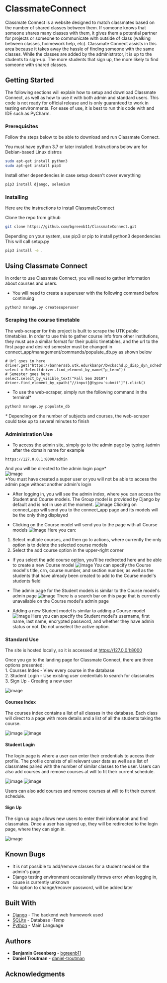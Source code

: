 # ClassmateConnect

Classmate Connect is a website designed to match classmates based on the number of shared classes between them. If someone knows that someone shares many classes with them, it gives them a potential partner for projects or someone to communicate with outside of class (walking between classes, hoimework help, etc). Classmate Connect assists in this area because it takes away the hassle of finding someone with the same classes. While the classes are added by the administrator, it is up to the students to sign-up. The more students that sign up, the more likely to find someone with shared classes.

## Getting Started

The following sections will explain how to setup and download Classmate Connect, as well as how to use it with both 
admin and standard users. This code is not ready for official release and is only guaranteed to work in 
testing environments. For ease of use, it is best to run this code with and IDE such as PyCharm.

### Prerequisites

Follow the steps below to be able to download and run Classmate Connect.

You must have python 3.7 or later installed. Instructions below are for Debian-based Linux distros
```bash
sudo apt-get install python3
sudo apt-get install pip3
```

Install other dependencies in case setup doesn't cover everything
```bash
pip3 install django, selenium
```

### Installing

Here are the instructions to install ClassmateConnect

Clone the repo from github
```bash
git clone https://github.com/bgreenb11/ClassmateConnect.git
```

Depending on your system, use pip3 or pip to install python3 dependencies
This will call setup.py
```bash
pip3 install -e .
```


## Using Classmate Connect

In order to use Classmate Connect, you will need to gather information about courses and users. 
* You will need to create a superuser with the following command before continuing

```bash
python3 manage.py createsuperuser
```

### Scraping the course timetable

The web-scraper for this project is built to scrape the UTK public timetables. In order to use
this to gather course info from other institutions, they must use a similar format 
for their public timetables, and the url to the first page and desired semester must be
changed in connect_app/management/commands/populate_db.py as shown below
```
# Url goes in here
driver.get("https://bannerssb.utk.edu/kbanpr/bwckschd.p_disp_dyn_sched")
select = Select(driver.find_element_by_name("p_term"))
# Semester goes here
select.select_by_visible_text("Fall Sem 2019")
driver.find_element_by_xpath("//input[@type='submit']").click()
```

* To use the web-scraper, simply run the following command in the terminal*
```bash
python3 manage.py populate_db
```
_*_ Depending on the number of subjects and courses, the web-scraper could take 
up to several minutes to finish
### Administration Use

* To access the admin site, simply go to the admin page by typing /admin after the domain name for example
```
https://127.0.0.1:8000/admin
```
And you will be directed to the admin login page*<br />
![image](https://user-images.githubusercontent.com/33168761/56465029-a0428f80-63c3-11e9-8364-7ccfe5cc5f63.png)
<br />
*You must have created a super user or you will not be able to access the admin page without another admin's login

* After logging in, you will see the admin index, where you can access the Student and Course models.
The Group model is provided by Django by default and is not in use at the moment.
![image](https://user-images.githubusercontent.com/33168761/56465059-35de1f00-63c4-11e9-8572-49a8d5b209ca.png)
Clicking on connect_app will send you to the connect_app page and its models will be the only thing displayed

* Clicking on the Course model will send you to the page with all Course models
![image](https://user-images.githubusercontent.com/33168761/56465068-72aa1600-63c4-11e9-8888-2ba750134da6.png)
Here you can: <br />
1) Select multiple courses, and then go to actions, where currently the only option is to delete
the selected course models
2) Select the add course option in the upper-right corner

* If you select the add course option, you'll be redirected here and be able to create a new Course model
![image](https://user-images.githubusercontent.com/33168761/56465095-07ad0f00-63c5-11e9-8bd0-6f33ba4d6a9f.png)
You can specify the Course model's title, crn, course number, and section number, as well as the students 
that have already been created to add to the Course model's students field

* The admin page for the Student models is similar to the Course model's admin page
![image](https://user-images.githubusercontent.com/33168761/56465113-7722fe80-63c5-11e9-8a8b-2ca40dfbd04b.png)
There is a search bar on this page that is currently unavailable on the Course model's admin page

* Adding a new Student model is similar to adding a Course model
![image](https://user-images.githubusercontent.com/33168761/56465140-e4369400-63c5-11e9-931e-70bad4fa137f.png)
Here you can specify the Student model's username, first name, last name, encrypted password, and whether
they have admin status or not. Do not unselect the active option.

### Standard Use

The site is hosted locally, so it is accessed at https://127.0.0.1:8000

Once you go to the landing page for Classmate Connect, there are three options presented:<br />
    1. Courses Index - View every course in the database<br />
    2. Student Login - Use existing user credentials to search for classmates<br />
    3. Sign Up - Creating a new user<br />
    
![image](https://user-images.githubusercontent.com/39277609/56462451-4032f580-6391-11e9-812c-ea4d58183bb4.png)

#### Courses Index

The courses index contains a list of all classes in the database. Each class will direct to a page with more details
and a list of all the students taking the course.

![image](https://user-images.githubusercontent.com/39277609/56462908-0fef5500-6399-11e9-868e-ba9fec0be442.png)
![image](https://user-images.githubusercontent.com/39277609/56462894-ce5eaa00-6398-11e9-9221-910237f51fbe.png)

#### Student Login

The login page is where a user can enter their credentials to access their profile. The profile consists of all relevant
user data as well as a list of classmates paired with the number of similar classes to the user. 
Users can also add courses and remove courses at will to fit their current schedule.

![image](https://user-images.githubusercontent.com/39277609/56607966-bc1e7f00-65d7-11e9-874b-4276d769df3a.png)
![image](https://user-images.githubusercontent.com/39277609/56608126-115a9080-65d8-11e9-8460-619404ac2a78.png)


Users can also add courses and remove courses at will to fit their current schedule.
#### Sign Up

The sign up page allows new users to enter their information and find classmates. Once a user has signed up, they will
be redirected to the login page, where they can sign in.

![image](https://user-images.githubusercontent.com/39277609/56609444-1e2cb380-65db-11e9-99d7-184685f766d4.png)


## Known Bugs
* It is not possible to add/remove classes for a student model on the admin's page
* Django testing environment occasionally throws error when logging in, cause is currently unknown
* No option to change/recover password, will be added later


## Built With

* [Django](https://docs.djangoproject.com/en/2.2/) - The backend web framework used
* [SQLite](https://www.sqlite.org/index.html) - Database _-Temp_
* [Python](https://www.python.org/) - Main Language

## Authors

* **Benjamin Greenberg**  - [bgreenb11](https://github.com/bgreenb11)
* **Daniel Troutman** - [daniel-troutman](https://github.com/daniel-troutman)

## Acknowledgments
